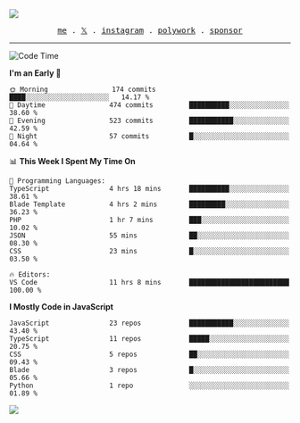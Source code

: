 <img style="bottom: 800px;" src="https://imgur.com/rilHVxA.png"/>
<p align="center">
  <samp>
    <a href="https://fayln.com">me</a> .
    <!-- <a href="https://fayln.com/projects">projects</a> . -->
    <a href="https://go.fayln.com/twitter">𝕏</a> .
    <a href="https://go.fayln.com/instagram">instagram</a> .
    <a href="https://go.fayln.com/polywork">polywork</a> .
    <a href="https://github.com/sponsors/faridhnzz">sponsor</a>
  </samp>
</p>

---
<!--START_SECTION:waka-->
![Code Time](http://img.shields.io/badge/Code%20Time-2%2C148%20hrs%2056%20mins-blue)

**I'm an Early 🐤** 

```text
🌞 Morning                174 commits         ████░░░░░░░░░░░░░░░░░░░░░   14.17 % 
🌆 Daytime                474 commits         ██████████░░░░░░░░░░░░░░░   38.60 % 
🌃 Evening                523 commits         ███████████░░░░░░░░░░░░░░   42.59 % 
🌙 Night                  57 commits          █░░░░░░░░░░░░░░░░░░░░░░░░   04.64 % 
```


📊 **This Week I Spent My Time On** 

```text
💬 Programming Languages: 
TypeScript               4 hrs 18 mins       ██████████░░░░░░░░░░░░░░░   38.61 % 
Blade Template           4 hrs 2 mins        █████████░░░░░░░░░░░░░░░░   36.23 % 
PHP                      1 hr 7 mins         ███░░░░░░░░░░░░░░░░░░░░░░   10.02 % 
JSON                     55 mins             ██░░░░░░░░░░░░░░░░░░░░░░░   08.30 % 
CSS                      23 mins             █░░░░░░░░░░░░░░░░░░░░░░░░   03.50 % 

🔥 Editors: 
VS Code                  11 hrs 8 mins       █████████████████████████   100.00 % 
```

**I Mostly Code in JavaScript** 

```text
JavaScript               23 repos            ███████████░░░░░░░░░░░░░░   43.40 % 
TypeScript               11 repos            █████░░░░░░░░░░░░░░░░░░░░   20.75 % 
CSS                      5 repos             ██░░░░░░░░░░░░░░░░░░░░░░░   09.43 % 
Blade                    3 repos             █░░░░░░░░░░░░░░░░░░░░░░░░   05.66 % 
Python                   1 repo              ░░░░░░░░░░░░░░░░░░░░░░░░░   01.89 % 
```




<!--END_SECTION:waka-->

![](https://hit.yhype.me/github/profile?user_id=29797712)
